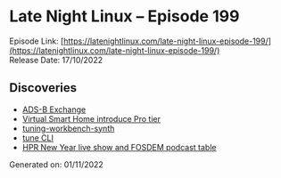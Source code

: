 # Late Night Linux – Episode 199
Episode Link: [https://latenightlinux.com/late-night-linux-episode-199/](https://latenightlinux.com/late-night-linux-episode-199/)  
Release Date: 17/10/2022
## Discoveries
* [ADS-B Exchange](https://www.adsbexchange.com/)
* [Virtual Smart Home introduce Pro tier](https://github.com/csuermann/node-red-contrib-virtual-smart-home/issues/148)
* [tuning-workbench-synth](https://github.com/surge-synthesizer/tuning-workbench-synth)
* [tune CLI](https://github.com/Woyten/tune/tree/master/tune-cli)
* [HPR New Year live show and FOSDEM podcast table](https://hackerpublicradio.org/)

Generated on: 01/11/2022